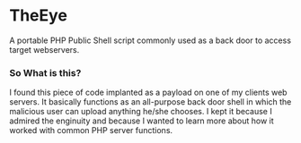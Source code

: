 # TheEye
A portable PHP Public Shell script commonly used as a back door to access target webservers.

### So What is this?
I found this piece of code implanted as a payload on one of my clients web servers. It basically functions as an all-purpose back door shell in which the malicious user can upload anything he/she chooses. I kept it because I admired the enginuity and because I wanted to learn more about how it worked with common PHP server functions.
